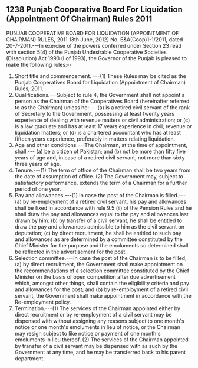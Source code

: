 ## 1238 Punjab Cooperative Board For Liquidation (Appointment Of Chairman) Rules 2011
 
PUNJAB COOPERATIVE BOARD FOR LIQUIDATION (APPOINTMENT OF CHAIRMAN) RULES, 2011
13th June, 2012]
No. E&A(Coop)1-1/2011, dated 20-7-2011.---In exercise of the powers conferred under Section 23 read with section 5(4) of the Punjab Undesirable Cooperative Societies (Dissolution) Act 1993 (I of 1993), the Governor of the Punjab is pleased to make the following rules:--
1. Short title and commencement.
---(1) These Rules may be cited as the Punjab Cooperatives Board for Liquidation (Appointment of Chairman) Rules, 2011.
2. Qualifications.---Subject to rule 4, the Government shall not appoint a person as the Chairman of the Cooperatives Board (hereinafter referred to as the Chairman) unless he:---
   (a) is a retired civil servant of the rank of Secretary to the Government, possessing at least twenty years experience of dealing with revenue matters or civil administration; or
   (c) is a law graduate and has at least 17 years experience in civil, revenue or liquidation matters; or
   (d) is a chartered accountant who has at least fifteen years experience, preferably in matters relating liquidation.
3. Age and other conditions.---The Chairman, at the time of appointment, shall:---
   (a) be a citizen of Pakistan; and
   (b) not be more than fifty five years of age and, in case of a retired civil servant, not more than sixty three years of age.
4. Tenure.---(1) The term of office of the Chairman shall be two years from the date of assumption of office.
   (2) The Government may, subject to satisfactory performance, extends the term of a Chairman for a further period of one year.
5. Pay and allowances.---(1) In case the post of the Chairman is filled.---
   (a) by re-employment of a retired civil servant, his pay and allowances shall be fixed in accordance with rule 9.5 (ii) of the Pension Rules and he shall draw the pay and allowances equal to the pay and allowances last drawn by him.
   (b) by transfer of a civil servant, he shall be entitled to draw
   the pay and allowances admissible to him as the civil servant on deputation;
   (c) by direct recruitment, he shall be entitled to such pay and allowances as are determined by a committee constituted by the Chief Minister for the purpose and the emoluments so determined shall be reflected in the advertisement for the post.
6. Selection committee.---In case the post of the Chairman is to be filled,
   (a) by direct recruitment, the Government shall make appointment on the recommendations of a selection committee constituted by the Chief Minister on the basis of open competition after due advertisement which, amongst other things, shall contain the eligibility criteria and pay and allowances for the post; and
   (b) by re-employment of a retired civil servant, the Government shall make appointment in accordance with the Re-employment policy.
7. Termination.---(1) The services of the Chairman appointed either by direct recruitment or by re-employment of a civil servant may be dispensed with without assigning any reasons subject to one month's notice or one month's emoluments in lieu of notice, or the Chairman may resign subject to like notice or payment of one month's emoluments in lieu thereof.
   (2) The services of the Chairman appointed by transfer of a civil servant may be dispensed with as such by the Government at any time, and he may be transferred back to his parent department.

